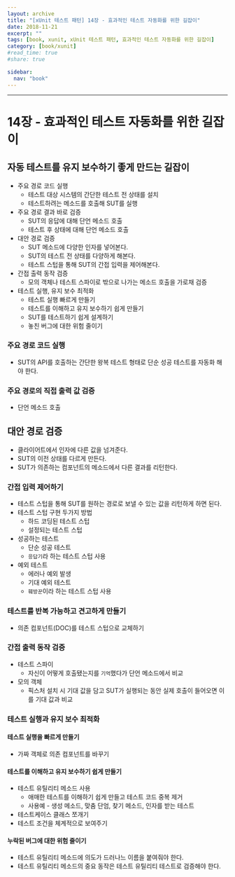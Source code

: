 ```yaml
---
layout: archive
title: "[xUnit 테스트 패턴] 14장 - 효과적인 테스트 자동화를 위한 길잡이"
date: 2018-11-21
excerpt: ""
tags: [book, xunit, xUnit 테스트 패턴, 효과적인 테스트 자동화를 위한 길잡이]
category: [book/xunit]
#read_time: true
#share: true

sidebar:
  nav: "book"
---
```


* * *

# 14장 - 효과적인 테스트 자동화를 위한 길잡이

## 자동 테스트를 유지 보수하기 좋게 만드는 길잡이

* 주요 경로 코드 실행
  * 테스트 대상 시스템의 간단한 테스트 전 상태를 설치
  * 테스트하려는 메소드를 호출해 SUT를 실행
* 주요 경로 결과 바로 검증
  * SUT의 응답에 대해 단언 메소드 호출
  * 테스트 후 상태에 대해 단언 메소드 호출
* 대안 경로 검증
  * SUT 메소드에 다양한 인자를 넣어본다.
  * SUT의 테스트 전 상태를 다양하게 해본다.
  * 테스트 스텁을 통해 SUT의 간접 입력을 제어해본다.
* 간접 출력 동작 검증
  * 모의 객체나 테스트 스파이로 밖으로 나가는 메소드 호출을 가로채 검증
* 테스트 실행, 유지 보수 최적화
  * 테스트 실행 빠르게 만들기
  * 테스트를 이해하고 유지 보수하기 쉽게 만들기
  * SUT를 테스트하기 쉽게 설계하기
  * 놓친 버그에 대한 위험 줄이기

### 주요 경로 코드 실행

* SUT의 API를 호출하는 간단한 왕복 테스트 형태로 단순 성공 테스트를 자동화 해야 한다.

### 주요 경로의 직접 출력 값 검증

* 단언 메소드 호출

## 대안 경로 검증

* 클라이어트에서 인자에 다른 값을 넘겨준다.
* SUT의 이전 상태를 다르게 만든다.
* SUT가 의존하는 컴포넌트의 메소드에서 다른 결과를 리턴한다.

### 간접 입력 제어하기

* 테스트 스텁을 통해 SUT를 원하는 경로로 보낼 수 있는 값을 리턴하게 하면 된다.
* 테스트 스텁 구현 두가지 방법
  * 하드 코딩된 테스트 스텁
  * 설정되는  테스트 스텁
* 성공하는 테스트
  * 단순 성공 테스트
  * `응답기`라 하는 테스트 스텁 사용
* 예외 테스트
  * 에러나 예외 발생
  * 기대 예외 테스트
  * `훼방꾼`이라 하는 테스트 스텁 사용

### 테스트를 반복 가능하고 견고하게 만들기

* 의존 컴포넌트(DOC)를 테스트 스텁으로 교체하기

### 간접 출력 동작 검증

* 테스트 스파이
  * 자신이 어떻게 호출됐는지를 `기억`했다가 단언 메소드에서 비교
* 모의 객체
  * 픽스처 설치 시 기대 값을 담고 SUT가 실행되는 동안 실제 호출이 들어오면 이를 기대 값과 비교

### 테스트 실행과 유지 보수 최적화

#### 테스트 실행을 빠르게 만들기

* 가짜 객체로 의존 컴포넌트를 바꾸기

#### 테스트를 이해하고 유지 보수하기 쉽게 만들기

* 테스트 유틸리티 메소드 사용
  * 애매한 테스트를 이해하기 쉽게 만들고 테스트 코드 중복 제거
  * 사용예 - 생성 메소드, 맞춤 단엄, 찾기 메소드, 인자를 받는 테스트
* 테스트케이스 클래스 쪼개기
* 테스트 조건을 체계적으로 보여주기

#### 누락된 버그에 대한 위험 줄이기

* 테스트 유틸리티 메소드에 의도가 드러나느 이름을 붙여줘야 한다.
* 테스트 유틸리티 메소드의 중요 동작은 테스트 유틸리티 테스트로 검증해야 한다.
